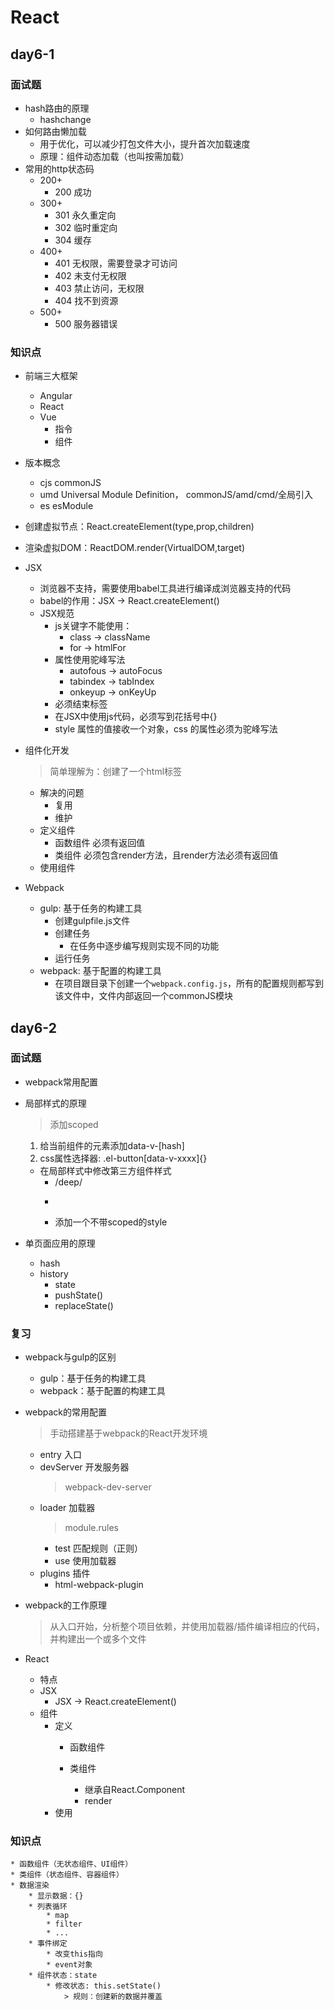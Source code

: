 # React

## day6-1

### 面试题
* hash路由的原理
    * hashchange
* 如何路由懒加载
    * 用于优化，可以减少打包文件大小，提升首次加载速度
    * 原理：组件动态加载（也叫按需加载）
* 常用的http状态码
    * 200+
        * 200   成功
    * 300+
        * 301   永久重定向
        * 302   临时重定向
        * 304   缓存
    * 400+
        * 401   无权限，需要登录才可访问
        * 402   未支付无权限
        * 403   禁止访问，无权限
        * 404   找不到资源
    * 500+
        * 500   服务器错误

### 知识点

* 前端三大框架
    * Angular
    * React
    * Vue
        * 指令
        * 组件

* 版本概念
    * cjs   commonJS
    * umd   Universal Module Definition， commonJS/amd/cmd/全局引入
    * es    esModule

* 创建虚拟节点：React.createElement(type,prop,children)
* 渲染虚拟DOM：ReactDOM.render(VirtualDOM,target)
* JSX
    * 浏览器不支持，需要使用babel工具进行编译成浏览器支持的代码
    * babel的作用：JSX -> React.createElement()
    * JSX规范
        * js关键字不能使用：
            * class -> className
            * for   -> htmlFor
        * 属性使用驼峰写法
            * autofous  -> autoFocus
            * tabindex  -> tabIndex
            * onkeyup   -> onKeyUp
        * 必须结束标签
        * 在JSX中使用js代码，必须写到花括号中{}
        * style 属性的值接收一个对象，css 的属性必须为驼峰写法

* 组件化开发
    > 简单理解为：创建了一个html标签
    * 解决的问题
        * 复用
        * 维护
    * 定义组件
        * 函数组件
            必须有返回值
        * 类组件
            必须包含render方法，且render方法必须有返回值
    * 使用组件

* Webpack
    * gulp: 基于任务的构建工具
        * 创建gulpfile.js文件
        * 创建任务
            * 在任务中逐步编写规则实现不同的功能
        * 运行任务
    * webpack: 基于配置的构建工具
        * 在项目跟目录下创建一个`webpack.config.js`，所有的配置规则都写到该文件中，文件内部返回一个commonJS模块

## day6-2

### 面试题
* webpack常用配置
* 局部样式的原理
    > 添加scoped
    1. 给当前组件的元素添加data-v-[hash]
    2. css属性选择器: .el-button[data-v-xxxx]{}

    * 在局部样式中修改第三方组件样式
        * /deep/
        * >>>
        * 添加一个不带scoped的style
* 单页面应用的原理
    * hash
    * history
        * state
        * pushState()
        * replaceState()

### 复习
* webpack与gulp的区别
    * gulp：基于任务的构建工具
    * webpack：基于配置的构建工具
* webpack的常用配置
    > 手动搭建基于webpack的React开发环境
    * entry     入口
    * devServer 开发服务器
        > webpack-dev-server
    * loader    加载器
        > module.rules
        * test  匹配规则（正则）
        * use   使用加载器
    * plugins   插件
        * html-webpack-plugin
* webpack的工作原理
    > 从入口开始，分析整个项目依赖，并使用加载器/插件编译相应的代码，并构建出一个或多个文件

* React
    * 特点
    * JSX
        * JSX -> React.createElement()
    * 组件
        * 定义
            * 函数组件

            * 类组件
                * 继承自React.Component
                * render
        * 使用
### 知识点
    * 函数组件（无状态组件、UI组件）
    * 类组件（状态组件、容器组件）
    * 数据渲染
        * 显示数据：{}
        * 列表循环
            * map
            * filter
            * ...
        * 事件绑定
            * 改变this指向
            * event对象
        * 组件状态：state
            * 修改状态: this.setState()
                > 规则：创建新的数据并覆盖